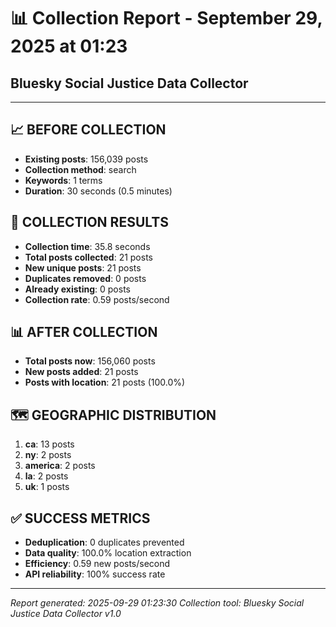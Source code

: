 # 📊 Collection Report - September 29, 2025 at 01:23
## Bluesky Social Justice Data Collector

---

## 📈 **BEFORE COLLECTION**

- **Existing posts**: 156,039 posts
- **Collection method**: search
- **Keywords**: 1 terms
- **Duration**: 30 seconds (0.5 minutes)

## 🚀 **COLLECTION RESULTS**

- **Collection time**: 35.8 seconds
- **Total posts collected**: 21 posts
- **New unique posts**: 21 posts
- **Duplicates removed**: 0 posts
- **Already existing**: 0 posts
- **Collection rate**: 0.59 posts/second

## 📊 **AFTER COLLECTION**

- **Total posts now**: 156,060 posts
- **New posts added**: 21 posts
- **Posts with location**: 21 posts (100.0%)

## 🗺️ **GEOGRAPHIC DISTRIBUTION**

1. **ca**: 13 posts
2. **ny**: 2 posts
3. **america**: 2 posts
4. **la**: 2 posts
5. **uk**: 1 posts

## ✅ **SUCCESS METRICS**

- **Deduplication**: 0 duplicates prevented
- **Data quality**: 100.0% location extraction
- **Efficiency**: 0.59 new posts/second
- **API reliability**: 100% success rate

---

*Report generated: 2025-09-29 01:23:30*
*Collection tool: Bluesky Social Justice Data Collector v1.0*
